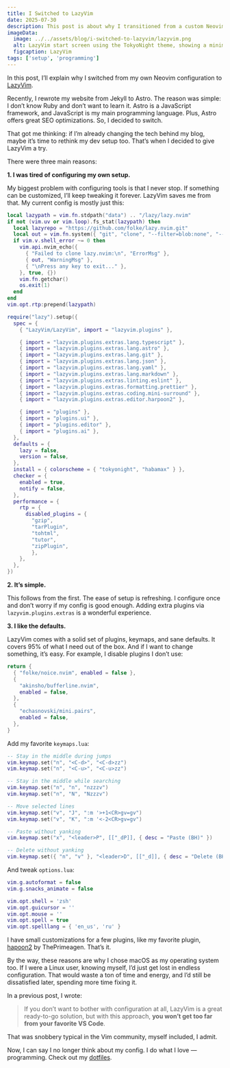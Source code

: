 ```yaml
---
title: I Switched to LazyVim
date: 2025-07-30
description: This post is about why I transitioned from a custom Neovim setup to LazyVim, highlighting the benefits of simplicity, sensible defaults, and hassle-free configuration that let me focus more on programming and less on tweaking my editor.
imageData:
  image: ../../assets/blog/i-switched-to-lazyvim/lazyvim.png
  alt: LazyVim start screen using the TokyoNight theme, showing a minimal dotfiles setup with the file explorer and dashboard options.
  figcaption: LazyVim
tags: ['setup', 'programming']
---
```


In this post, I’ll explain why I switched from my own Neovim configuration to [LazyVim](https://www.lazyvim.org).

Recently, I rewrote my website from Jekyll to Astro. The reason was simple: I don’t know Ruby and don’t want to learn it. Astro is a JavaScript framework, and JavaScript is my main programming language. Plus, Astro offers great SEO optimizations. So, I decided to switch.

That got me thinking: if I’m already changing the tech behind my blog, maybe it’s time to rethink my dev setup too. That’s when I decided to give LazyVim a try.

There were three main reasons:

**1. I was tired of configuring my own setup.**

My biggest problem with configuring tools is that I never stop. If something can be customized, I’ll keep tweaking it forever. LazyVim saves me from that. My current config is mostly just this:

```lua
local lazypath = vim.fn.stdpath("data") .. "/lazy/lazy.nvim"
if not (vim.uv or vim.loop).fs_stat(lazypath) then
  local lazyrepo = "https://github.com/folke/lazy.nvim.git"
  local out = vim.fn.system({ "git", "clone", "--filter=blob:none", "--branch=stable", lazyrepo, lazypath })
  if vim.v.shell_error ~= 0 then
    vim.api.nvim_echo({
      { "Failed to clone lazy.nvim:\n", "ErrorMsg" },
      { out, "WarningMsg" },
      { "\nPress any key to exit..." },
    }, true, {})
    vim.fn.getchar()
    os.exit(1)
  end
end
vim.opt.rtp:prepend(lazypath)

require("lazy").setup({
  spec = {
    { "LazyVim/LazyVim", import = "lazyvim.plugins" },

    { import = "lazyvim.plugins.extras.lang.typescript" },
    { import = "lazyvim.plugins.extras.lang.astro" },
    { import = "lazyvim.plugins.extras.lang.git" },
    { import = "lazyvim.plugins.extras.lang.json" },
    { import = "lazyvim.plugins.extras.lang.yaml" },
    { import = "lazyvim.plugins.extras.lang.markdown" },
    { import = "lazyvim.plugins.extras.linting.eslint" },
    { import = "lazyvim.plugins.extras.formatting.prettier" },
    { import = "lazyvim.plugins.extras.coding.mini-surround" },
    { import = "lazyvim.plugins.extras.editor.harpoon2" },

    { import = "plugins" },
    { import = "plugins.ui" },
    { import = "plugins.editor" },
    { import = "plugins.ai" },
  },
  defaults = {
    lazy = false,
    version = false,
  },
  install = { colorscheme = { "tokyonight", "habamax" } },
  checker = {
    enabled = true,
    notify = false,
  },
  performance = {
    rtp = {
      disabled_plugins = {
        "gzip",
        "tarPlugin",
        "tohtml",
        "tutor",
        "zipPlugin",
        },
    },
  },
})
```

**2. It’s simple.**

This follows from the first. The ease of setup is refreshing. I configure once and don’t worry if my config is good enough. Adding extra plugins via `lazyvim.plugins.extras` is a wonderful experience.

**3. I like the defaults.**

LazyVim comes with a solid set of plugins, keymaps, and sane defaults. It covers 95% of what I need out of the box. And if I want to change something, it’s easy. For example, I disable plugins I don’t use:

```lua
return {
  { "folke/noice.nvim", enabled = false },
  {
    "akinsho/bufferline.nvim",
    enabled = false,
  },
  {
    "echasnovski/mini.pairs",
    enabled = false,
  },
}
```

Add my favorite `keymaps.lua`:

```lua
-- Stay in the middle during jumps
vim.keymap.set("n", "<C-d>", "<C-d>zz")
vim.keymap.set("n", "<C-u>", "<C-u>zz")

-- Stay in the middle while searching
vim.keymap.set("n", "n", "nzzzv")
vim.keymap.set("n", "N", "Nzzzv")

-- Move selected lines
vim.keymap.set("v", "J", ":m '>+1<CR>gv=gv")
vim.keymap.set("v", "K", ":m '<-2<CR>gv=gv")

-- Paste without yanking
vim.keymap.set("x", "<leader>P", [["_dP]], { desc = "Paste (BH)" })

-- Delete without yanking
vim.keymap.set({ "n", "v" }, "<leader>D", [["_d]], { desc = "Delete (BH)" })
```

And tweak `options.lua`:

```lua
vim.g.autoformat = false
vim.g.snacks_animate = false

vim.opt.shell = 'zsh'
vim.opt.guicursor = ''
vim.opt.mouse = ''
vim.opt.spell = true
vim.opt.spelllang = { 'en_us', 'ru' }
```

I have small customizations for a few plugins, like my favorite plugin, [hapoon2](https://github.com/ThePrimeagen/harpoon) by ThePrimeagen. That’s it.

By the way, these reasons are why I chose macOS as my operating system too. If I were a Linux user, knowing myself, I’d just get lost in endless configuration. That would waste a ton of time and energy, and I’d still be dissatisfied later, spending more time fixing it.

In a previous post, I wrote:

> If you don’t want to bother with configuration at all, LazyVim is a great ready-to-go solution, but with this approach, **you won’t get too far from your favorite VS Code**.

That was snobbery typical in the Vim community, myself included, I admit.

Now, I can say I no longer think about my config. I do what I love — programming. Check out my [dotfiles](https://github.com/amalumian/dotfiles).
